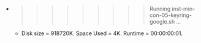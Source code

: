 * >>>>>>>>> Running inst-min-con-05-keyring-google.sh ...
  * Disk size = 918720K. Space Used = 4K. Runtime = 00:00:00:01.

